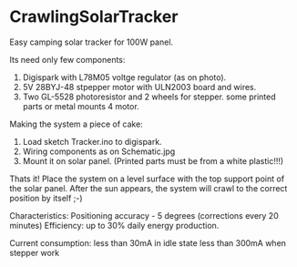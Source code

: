 # CrawlingSolarTracker
Easy camping solar tracker for 100W panel.

Its need only few components:
1. Digispark with L78M05 voltge regulator (as on photo).
2. 5V 28BYJ-48 stpepper motor with ULN2003 board and wires.
3. Two GL-5528 photoresistor and 2 wheels for stepper.
some printed parts or metal mounts 4 motor.

Making the system a piece of cake:
1. Load sketch Tracker.ino to digispark.
2. Wiring components as on Schematic.jpg
3. Mount it on solar panel.
(Printed parts must be from a white plastic!!!)

Thats it!
Place the system on a level surface with the top support point of the solar panel.
After the sun appears, the system will crawl to the correct position by itself ;-)

Characteristics:
Positioning accuracy - 5 degrees (corrections every 20 minutes)
Efficiency: up to 30% daily energy production.

Current consumption:
less than 30mA in idle state
less than 300mA when stepper work
